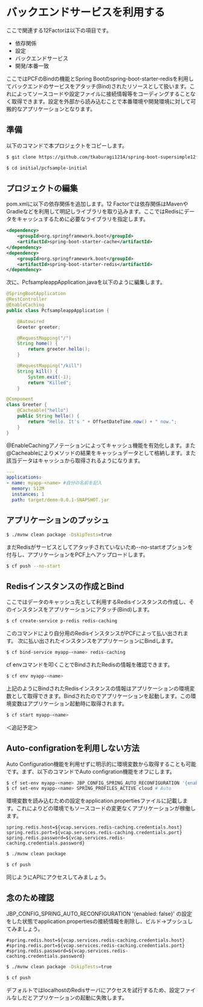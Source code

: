# バックエンドサービスを利用する
ここで関連する12Factorは以下の項目です。
* 依存関係
* 設定
* バックエンドサービス
* 開発/本番一致

ここではPCFのBindの機能とSpring Bootのspring-boot-starter-redisを利用してバックエンドのサービスをアタッチ(Bind)されたリソースとして扱います。これによってソースコードや設定ファイルに接続情報等をコーディングすることなく取得できます。設定を外部から読み込むことで本番環境や開発環境に対して可搬的なアプリケーションとなります。

## 準備
以下のコマンドで本プロジェクトをコピーします。
```bash
$ git clone https://github.com/tkaburagi1214/spring-boot-supersimple12factorapp.git
```
```bash
$ cd initial/pcfsample-initial
```

## プロジェクトの編集
pom.xmlに以下の依存関係を追加します。12 Factorでは依存関係はMavenやGradleなどを利用して明記しライブラリを取り込みます。ここではRedisにデータをキャッシュするために必要なライブラリを指定します。
```xml
<dependency>
	<groupId>org.springframework.boot</groupId>
	<artifactId>spring-boot-starter-cache</artifactId>
</dependency>
<dependency>
	<groupId>org.springframework.boot</groupId>
	<artifactId>spring-boot-starter-redis</artifactId>
</dependency>
```

次に、PcfsampleappApplication.javaを以下のように編集します。
```java
@SpringBootApplication
@RestController
@EnableCaching
public class PcfsampleappApplication {

	@Autowired
	Greeter greeter;

	@RequestMapping("/")
	String home() {
		return greeter.hello();
	}

	@RequestMapping("/kill")
	String kill() {
		System.exit(-1);
		return "Killed";
	}

@Component
class Greeter {
	@Cacheable("hello")
	public String hello() {
		return "Hello. It's " + OffsetDateTime.now() + " now.";
	}
}
```
@EnableCachingアノテーションによってキャッシュ機能を有効化します。また@Cacheableによりメソッドの結果をキャッシュデータとして格納します。また該当データはキャッシュから取得されるようになります。

```yml
---
applications:
- name: myapp-<name> #自分の名前を記入
  memory: 512M
  instances: 1
  path: target/demo-0.0.1-SNAPSHOT.jar
```

## アプリケーションのプッシュ
```bash
$ ./mvnw clean package -DskipTests=true
```
まだRedisがサービスとしてアタッチされていないため--no-startオプションを付与し、アプリケーションをPCF上へアップロードします。
```bash
$ cf push --no-start
```

## Redisインスタンスの作成とBind
ここではデータのキャッシュ先として利用するRedisインスタンスの作成し、そのインスタンスをアプリケーションにアタッチ(Bind)します。
```bash
$ cf create-service p-redis redis-caching
```
このコマンドにより自分用のRedisインスタンスがPCFによって払い出されます。
次に払い出されたインスタンスをアプリケーションにBindします。
```bash
$ cf bind-service myapp-<name> redis-caching
```

cf envコマンドを叩くことでBindされたRedisの情報を確認できます。
```bash
$ cf env myapp-<name>
```
上記のようにBindされたRedisインスタンスの情報はアプリケーションの環境変数として取得できます。Bindされたのでアプリケーションを起動します。この環境変数はアプリケーション起動時に取得されます。
```bash
$ cf start myapp-<name>
```
＜追記予定＞

## Auto-configrationを利用しない方法
Auto Configuration機能を利用せずに明示的に環境変数から取得することも可能です。まず、以下のコマンドでAuto configration機能をオフにします。
```bash
$ cf set-env myapp-<name> JBP_CONFIG_SPRING_AUTO_RECONFIGURATION '{enabled: false}'
$ cf set-env myapp-<name> SPRING_PROFILES_ACTIVE cloud # Auto 
```

環境変数を読み込むための設定をapplication.propertiesファイルに記載します。これによりどの環境でもソースコードの変更なくアプリケーションが稼働します。
```properties
spring.redis.host=${vcap.services.redis-caching.credentials.host}
spring.redis.port=${vcap.services.redis-caching.credentials.port}
spring.redis.password=${vcap.services.redis-caching.credentials.password}
```
```bash
$ ./mvnw clean package
```
```bash
$ cf push
```

同じようにAPIにアクセスしてみましょう。

## 念のため確認
JBP_CONFIG_SPRING_AUTO_RECONFIGURATION '{enabled: false}' の設定をした状態でapplication.propertiesの接続情報を削除し、ビルド→プッシュしてみましょう。
```properties
#spring.redis.host=${vcap.services.redis-caching.credentials.host}
#spring.redis.port=${vcap.services.redis-caching.credentials.port}
#spring.redis.password=${vcap.services.redis-caching.credentials.password}
```
```bash
$ ./mvnw clean package -DskipTests=true
```
```bash
$ cf push
```
デフォルトではlocalhostのRedisサーバにアクセスを試行するため、設定ファイルなしだとアプリケーションの起動に失敗します。
